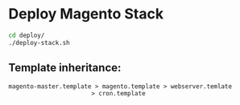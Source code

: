 # Deploy Magento Stack

```bash
cd deploy/
./deploy-stack.sh
```

## Template inheritance:

```
magento-master.template > magento.template > webserver.temlate
					   > cron.template
```

